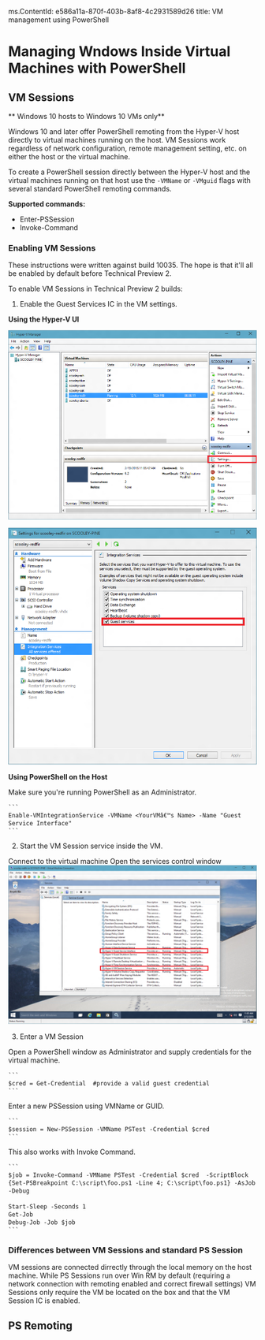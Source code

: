 ﻿ms.ContentId: e586a11a-870f-403b-8af8-4c2931589d26
title: VM management using PowerShell  

# Managing Wndows Inside Virtual Machines with PowerShell #

## VM Sessions ##

** Windows 10 hosts to Windows 10 VMs only**

Windows 10 and later offer PowerShell remoting from the Hyper-V host directly to virtual machines running on the host.  VM Sessions work regardless of network configuration, remote management setting, etc. on either the host or the virtual machine.

To create a PowerShell session directly between the Hyper-V host and the virtual machines running on that host use the `-VMName` or `-VMguid` flags with several standard PowerShell remoting commands.

**Supported commands:**
*  Enter-PSSession
*  Invoke-Command



### Enabling VM Sessions ###

These instructions were written against build 10035.  The hope is that it'll all be enabled by default before Technical Preview 2.

To enable VM Sessions in Technical Preview 2 builds:

1.  Enable the Guest Services IC in the VM settings.
  
  **Using the Hyper-V UI**

  ![Selecting the VM Settings](media\vm_edit_VM_settings.png)

  ![Enabling the Guest Services IC](media\vm_enable_guest_services_ic.png)
	
  **Using PowerShell on the Host**

  Make sure you're running PowerShell as an Administrator.
	
	```
	Enable-VMIntegrationService -VMName <YourVMâ€™s Name> -Name "Guest Service Interface"
	```
	
	
2.  Start the VM Session service inside the VM.
  
  Connect to the virtual machine
  Open the services control window
  ![Starting the VM Session service](media\vm_start_VM_PowerShell_service.png)

3.	Enter a VM Session
  
   Open a PowerShell window as Administrator and supply credentials for the virtual machine.
	
	```
	$cred = Get-Credential  #provide a valid guest credential
	```

  Enter a new PSSession using VMName or GUID.
	
	```	
	$session = New-PSSession -VMName PSTest -Credential $cred 
	```

  This also works with Invoke Command.

	```
	$job = Invoke-Command -VMName PSTest -Credential $cred  -ScriptBlock {Set-PSBreakpoint C:\script\foo.ps1 -Line 4; C:\script\foo.ps1} -AsJob -Debug
	
	Start-Sleep -Seconds 1
	Get-Job 
	Debug-Job -Job $job
	```

### Differences between VM Sessions and standard PS Session ###

VM sessions are connected dirrectly through the local memory on the host machine.  While PS Sessions run over Win RM by default (requiring a network connection with remoting enabled and correct firewall settings)  VM Sessions only require the VM be located on the box and that the VM Session IC is enabled.



## PS Remoting ##
